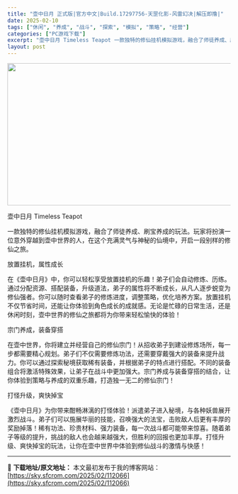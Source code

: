 ```yaml
---
title: "壶中日月 正式版|官方中文|Build.17297756-天罡化影-风雷幻决|解压即撸|"
date: 2025-02-10
tags: ["休闲", "养成", "战斗", "探索", "模拟", "策略", "经营"]
categories: ["PC游戏下载"]
excerpt: "壶中日月 Timeless Teapot 一款独特的修仙挂机模拟游戏，融合了师徒养成、刷宝养成的玩法。玩家将扮演一位意外穿越到壶中世界的人，在这个充满灵气与神秘的仙境中，开启一段别样的修仙之旅。 放置挂机，属性成长 在《壶中日月》中，你可以轻松享受放置挂机的乐趣！弟子们会自动修炼、历练。通过分配资源&hellip;"
layout: post
---
```


<img class="aligncenter size-full wp-image-112028" src="https://sky.sfcrom.com/wp-content/uploads/2025/02/2025021012563812.webp" alt="" width="570" height="321" />

壶中日月 Timeless Teapot

一款独特的修仙挂机模拟游戏，融合了师徒养成、刷宝养成的玩法。玩家将扮演一位意外穿越到壶中世界的人，在这个充满灵气与神秘的仙境中，开启一段别样的修仙之旅。

放置挂机，属性成长

在《壶中日月》中，你可以轻松享受放置挂机的乐趣！弟子们会自动修炼、历练。通过分配资源、搭配装备，升级道法，弟子的属性将不断成长，从凡人逐步蜕变为修仙强者。你可以随时查看弟子的修炼进度，调整策略，优化培养方案。放置挂机不仅节省时间，还能让你体验到角色成长的成就感。无论是忙碌的日常生活，还是休闲时刻，壶中世界的修仙之旅都将为你带来轻松愉快的体验！

宗门养成，装备穿搭

在壶中世界，你将建立并经营自己的修仙宗门！从招收弟子到建设修炼场所，每一步都需要精心规划。弟子们不仅需要修炼功法，还需要穿戴强大的装备来提升战力。你可以通过探索秘境获取稀有装备，并根据弟子的特点进行搭配。不同的装备组合将激活特殊效果，让弟子在战斗中更加强大。宗门养成与装备穿搭的结合，让你体验到策略与养成的双重乐趣，打造独一无二的修仙宗门！

打怪升级，爽快掉宝

《壶中日月》为你带来酣畅淋漓的打怪体验！派遣弟子进入秘境，与各种妖兽展开激烈战斗。弟子们可以施展华丽的技能，召唤强大的法宝，击败敌人后更有丰厚的奖励掉落！稀有功法、珍贵材料、强力装备，每一次战斗都可能带来惊喜。随着弟子等级的提升，挑战的敌人也会越来越强大，但胜利的回报也更加丰厚。打怪升级、爽快掉宝的玩法，让你在壶中世界中体验到修仙战斗的激情与快感！

---
📖 **下载地址/原文地址：** 本文最初发布于我的博客网站：[https://sky.sfcrom.com/2025/02/112066](https://sky.sfcrom.com/2025/02/112066)
